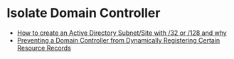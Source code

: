 # Isolate Domain Controller

- [How to create an Active Directory Subnet/Site with /32 or /128 and why](http://blogs.technet.com/b/askpfeplat/archive/2013/03/27/how-to-create-an-active-directory-subnet-site-with-32-or-128-and-why.aspx)
- [Preventing a Domain Controller from Dynamically Registering Certain Resource Records](http://codeidol.com/active-directory/active-directory/DNS-and-DHCP/Preventing-a-Domain-Controller-from-Dynamically-Registering-Certain-Resource-Records/)
